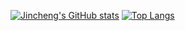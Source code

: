 [![Jincheng's GitHub stats](https://github-readme-stats.vercel.app/api?username=venite-xjc&?count_private=true&show_icons=true&theme=radical)](https://github.com/anuraghazra/github-readme-stats)
[![Top Langs](https://github-readme-stats.vercel.app/api/top-langs/?username=venite-xjc)](https://github.com/anuraghazra/github-readme-stats)
